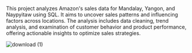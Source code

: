 This project analyzes Amazon's sales data for Mandalay, Yangon, and Naypyitaw using SQL. It aims to uncover sales patterns and influencing factors across locations. The analysis includes data cleaning, trend analysis, and examination of customer behavior and product performance, offering actionable insights to optimize sales strategies.

![download (1)](https://github.com/Shastri111/Amazon-Sales-Data-Analysis/assets/171123739/dac39510-e482-4cea-b218-7e0f513dc0a0)
